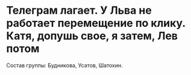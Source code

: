 # Телеграм лагает. У Льва не работает перемещение по клику. Катя, допушь свое, я затем, Лев потом
Состав группы: Будникова, Усатов, Шатохин.
